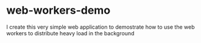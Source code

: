 # web-workers-demo
I create this very simple web application to demostrate how to use the web workers to distribute heavy load in the background
